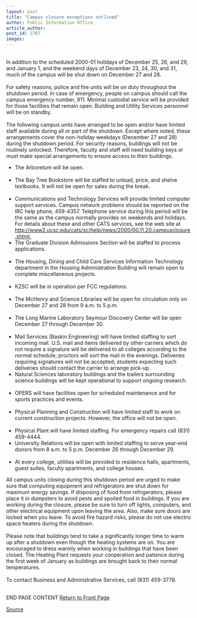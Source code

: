 ```yaml
---
layout: post
title: "Campus closure exceptions outlined"
author: Public Information Office
article_author: 
post_id: 2787
images:
---
```


<p>
  <br>
  In addition to the scheduled 2000-01 holidays of December 25, 26, and 29,<br>
  and January 1, and the weekend days of December 23, 24, 30, and 31, much of the campus will be shut down on December 27 and 28.<br>
  <br>
  For safety reasons, police and fire units will be on duty throughout the shutdown period. In case of emergency, people on campus should call the campus emergency number, 911. Minimal custodial service will be provided for those facilities that remain open. Building and Utility Services personnel will be on standby.<br>
  <br>
  The following campus units have arranged to be open and/or have limited staff available during all or part of the shutdown. Except where noted, these arrangements cover the non-holiday weekdays (December 27 and 28) during the shutdown period. For security reasons, buildings will not be routinely unlocked. Therefore, faculty and staff will need building keys or must make special arrangements to ensure access to their buildings.
</p>
<ul>
  <li>The Arboretum will be open.<br>
    <br>
  </li>
  <li>The Bay Tree Bookstore will be staffed to unload, price, and shelve textbooks. It will not be open for sales during the break.<br>
    <br>
  </li>
  <li>Communications and Technology Services will provide limited computer support services. Campus network problems should be reported on the IRC help phone, 459-4357. Telephone service during this period will be the same as the campus normally provides on weekends and holidays. For details about these and other CATS services, see the web site at <a href="http://www2.ucsc.edu/cats/sc/help/news/2000/00.11.20.campusclosure.shtml">http://www2.ucsc.edu/cats/sc/help/news/2000/00.11.20.campusclosure.shtml.<br></a>
  </li>
  <li>The Graduate Division Admissions Section will be staffed to process applications.<br>
    <br>
  </li>
  <li>The Housing, Dining and Child Care Services Information Technology department in the Housing Administration Building will remain open to complete miscellaneous projects.<br>
    <br>
  </li>
  <li>KZSC will be in operation per FCC regulations.<br>
    <br>
  </li>
  <li>The McHenry and Science Libraries will be open for circulation only on December 27 and 28 from 9 a.m. to 5 p.m.<br>
    <br>
  </li>
  <li>The Long Marine Laboratory Seymour Discovery Center will be open December 27 through December 30.<br>
    <br>
  </li>
  <li>Mail Services (Baskin Engineering) will have limited staffing to sort incoming mail. U.S. mail and items delivered by other carriers which do not require a signature will be delivered to all colleges according to the normal schedule; proctors will sort the mail in the evenings. Deliveries requiring signatures will not be accepted; students expecting such deliveries should contact the carrier to arrange pick-up.
  </li>
  <li>Natural Sciences laboratory buildings and the trailers surrounding science buildings will be kept operational to support ongoing research.<br>
    <br>
  </li>
  <li>OPERS will have facilities open for scheduled maintenance and for sports practices and events.<br>
    <br>
  </li>
  <li>Physical Planning and Construction will have limited staff to work on current construction projects. However, the office will not be open.<br>
    <br>
  </li>
  <li>Physical Plant will have limited staffing. For emergency repairs call (831) 459-4444.
  </li>
  <li>University Relations will be open with limited staffing to serve year-end donors from 8 a.m. to 5 p.m. December 26 through December 29.<br>
    <br>
  </li>
  <li>At every college, utilities will be provided to residence halls, apartments, guest suites, faculty apartments, and college houses.
  </li>
</ul>
<p>
  All campus units closing during this shutdown period are urged to make sure that computing equipment and refrigerators are shut down for maximum energy savings. If disposing of food from refrigerators, please place it in dumpsters to avoid pests and spoiled food in buildings. If you are working during the closure, please be sure to turn off lights, computers, and other electrical equipment upon leaving the area. Also, make sure doors are locked when you leave. To avoid fire hazard risks, please do not use electric space heaters during the shutdown.<br>
  <br>
  Please note that buildings tend to take a significantly longer time to warm up after a shutdown even though the heating systems are on. You are encouraged to dress warmly when working in buildings that have been closed. The Heating Plant requests your cooperation and patience during the first week of January as buildings are brought back to their normal temperatures.<br>
  <br>
  To contact Business and Administrative Services, call (831) 459-3778.
</p>
<p>
  <br>
  END PAGE CONTENT <a href="../../index.html">Return to Front Page</a> <img align="bottom" alt=" " border="0" height="1" src="../../images/trans.gif" width="385">
</p>
<p><a href="http://www1.ucsc.edu/currents/00-01/12-11/closure.html" title="Permalink to closure">Source</a></p>
